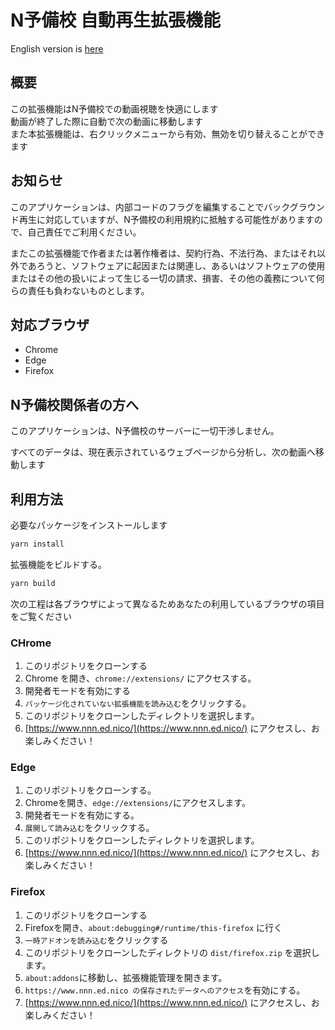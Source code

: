 # N予備校 自動再生拡張機能

English version is [here](README.md)

## 概要

この拡張機能はN予備校での動画視聴を快適にします  
動画が終了した際に自動で次の動画に移動します  
また本拡張機能は、右クリックメニューから有効、無効を切り替えることができます

## お知らせ

このアプリケーションは、内部コードのフラグを編集することでバックグラウンド再生に対応していますが、N予備校の利用規約に抵触する可能性がありますので、自己責任でご利用ください。

またこの拡張機能で作者または著作権者は、契約行為、不法行為、またはそれ以外であろうと、ソフトウェアに起因または関連し、あるいはソフトウェアの使用またはその他の扱いによって生じる一切の請求、損害、その他の義務について何らの責任も負わないものとします。

## 対応ブラウザ

- Chrome
- Edge
- Firefox

## N予備校関係者の方へ

このアプリケーションは、N予備校のサーバーに一切干渉しません。

すべてのデータは、現在表示されているウェブページから分析し、次の動画へ移動します

## 利用方法

必要なパッケージをインストールします

```bash
yarn install
```

拡張機能をビルドする。

```bash
yarn build
```

次の工程は各ブラウザによって異なるためあなたの利用しているブラウザの項目をご覧ください

### CHrome

1. このリポジトリをクローンする
2. Chrome を開き、`chrome://extensions/` にアクセスする。
3. 開発者モードを有効にする
4. `パッケージ化されていない拡張機能を読み込む`をクリックする。
5. このリポジトリをクローンしたディレクトリを選択します。
6. [https://www.nnn.ed.nico/](https://www.nnn.ed.nico/) にアクセスし、お楽しみください！

### Edge

1. このリポジトリをクローンする。
2. Chromeを開き、`edge://extensions/`にアクセスします。
3. 開発者モードを有効にする。
4. `展開して読み込む`をクリックする。
5. このリポジトリをクローンしたディレクトリを選択します。
6. [https://www.nnn.ed.nico/](https://www.nnn.ed.nico/) にアクセスし、お楽しみください！

### Firefox

1. このリポジトリをクローンする
2. Firefoxを開き、`about:debugging#/runtime/this-firefox` に行く
3. `一時アドオンを読み込む`をクリックする
4. このリポジトリをクローンしたディレクトリの `dist/firefox.zip` を選択します。
5. `about:addons`に移動し、拡張機能管理を開きます。
6. `https://www.nnn.ed.nico の保存されたデータへのアクセス`を有効にする。
7. [https://www.nnn.ed.nico/](https://www.nnn.ed.nico/) にアクセスし、お楽しみください！
